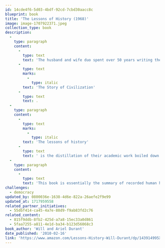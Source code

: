 ```yaml
---
id: 14cde4f6-5d03-4bdf-92cd-7cbd30aacc8c
blueprint: book
title: 'The Lessons of History (1968)'
image: image-1707922371.jpeg
collection_type: book
description:
  -
    type: paragraph
    content:
      -
        type: text
        text: 'The husband and wife duo spent over 50 years writing their much-acclaimed 11-volume series '
      -
        type: text
        marks:
          -
            type: italic
        text: 'The Story of Civilization'
      -
        type: text
        text: .
  -
    type: paragraph
    content:
      -
        type: text
        marks:
          -
            type: italic
        text: 'The lessons of history'
      -
        type: text
        text: ' is the distillation of their academic work boiled down to a few essential points. It explains how historic events are driven by several factors including biology, race, morals, religion, economics, government, war, progress, and decline.'
  -
    type: paragraph
    content:
      -
        type: text
        text: 'This book is essentially the summary of recorded human history in over 120 pages, without flair and fluff  --  just pure facts.'
challenges:
  - democracy
updated_by: 0800036e-1638-4d6e-822a-26aefe2f9e99
updated_at: 1717959558
related_partner_initiatives:
  - 55dbf414-ca45-4a7e-88d9-f9ab83fd2c76
related_content:
  - 815f9ddb-8fb2-425d-a7a8-15ec33a0d861
  - 5faa7255-a811-4e1d-ba34-b123d56068c3
book_author: 'Will and Ariel Durant'
date_published: '2010-02-16'
link: 'https://www.amazon.com/Lessons-History-Will-Durant/dp/143914995X'
---
```

